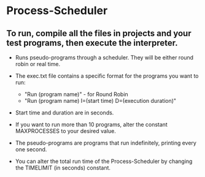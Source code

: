# Process-Scheduler

## To run, compile all the files in projects and your test programs, then execute the interpreter.


- Runs pseudo-programs through a scheduler. They will be either round robin or real time.
- The exec.txt file contains a specific format for the programs you want to run: 
    - "Run (program name)" - for Round Robin
    - "Run (program name) I=(start time) D=(execution duration)"
  
- Start time and duration are in seconds.
- If you want to run more than 10 programs, alter the constant MAXPROCESSES to your desired value.
- The pseudo-programs are programs that run indefinitely, printing every one second.
- You can alter the total run time of the Process-Scheduler by changing the TIMELIMIT (in seconds) constant.
